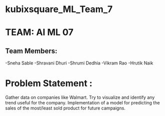 # kubixsquare_ML_Team_7

# TEAM: AI ML 07
## Team Members: 

-Sneha Sable
-Shravani Dhuri
-Shrumi Dedhia
-Vikram Rao
-Hrutik Naik

# Problem Statement : 
Gather data on companies like Walmart. Try to visualize and identify any trend useful for the company. Implementation of a model for predicting the sales of the most/least sold product for future campaigns.

